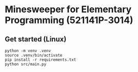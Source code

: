 # Minesweeper for Elementary Programming (521141P-3014)

## Get started (Linux)

`python -m venv .venv`  
`source .venv/bin/activate`  
`pip install -r requirements.txt`  
`python src/main.py`

